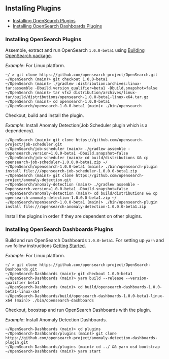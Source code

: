 ## Installing Plugins

- [Installing OpenSearch Plugins](#installing-opensearch-plugins)
- [Installing OpenSearch Dashboards Plugins](#installing-opensearch-dashboards-plugins)

### Installing OpenSearch Plugins

Assemble, extract and run OpenSearch `1.0.0-beta1` using [Building OpenSearch package](https://github.com/opensearch-project/OpenSearch/blob/main/TESTING.asciidoc#creating-packages).  

_Example_: For Linux platform.

```
~/ > git clone https://github.com/opensearch-project/OpenSearch.git
~/OpenSearch (main)> git checkout 1.0.0-beta1
~/OpenSearch (main)> ./gradlew :distribution:archives:linux-tar:assemble -Dbuild.version_qualifier=beta1 -Dbuild.snapshot=false
~/OpenSearch (main)> tar vfxz distribution/archives/linux-tar/build/distributions/opensearch-1.0.0-beta1-linux-x64.tar.gz
~/OpenSearch (main)> cd opensearch-1.0.0-beta1
~/OpenSearch/opensearch-1.0.0-beta1 (main)> ./bin/opensearch
```

Checkout, build and install the plugin.

_Example_: Install Anomaly Detection(Job Scheduler plugin which is a dependency).

```
~/OpenSearch (main)> git clone https://github.com/opensearch-project/job-scheduler.git
~/OpenSearch/job-scheduler (main)> ./gradlew assemble -Dopensearch.version=1.0.0-beta1 -Dbuild.snapshot=false
~/OpenSearch/job-scheduler (main)> cd build/distributions && cp opensearch-job-scheduler-1.0.0.0-beta1.zip ~/
~/OpenSearch/opensearch-1.0.0-beta1 (main)> ./bin/opensearch-plugin install file:///opensearch-job-scheduler-1.0.0.0-beta1.zip
~/OpenSearch (main)> git clone https://github.com/opensearch-project/anomaly-detection.git
~/OpenSearch/anomaly-detection (main)> ./gradlew assemble -Dopensearch.version=1.0.0-beta1 -Dbuild.snapshot=false
~/OpenSearch/anomaly-detection (main)> cd build/distributions && cp opensearch-anomaly-detection-1.0.0.0-beta1.zip ~/
~/OpenSearch/opensearch-1.0.0-beta1 (main)> ./bin/opensearch-plugin install file:///opensearch-anomaly-detection-1.0.0.0-beta1.zip
```

Install the plugins in order if they are dependent on other plugins.

### Installing OpenSearch Dashboards Plugins

Build and run OpenSearch Dashboards `1.0.0-beta1`. For setting up `yarn` and `nvm` follow instructions [Getting Started](https://github.com/opensearch-project/OpenSearch-Dashboards#getting-started).

_Example_: For Linux platform.

```
~/ > git clone https://github.com/opensearch-project/OpenSearch-Dashboards.git
~/OpenSearch-Dashboards (main)> git checkout 1.0.0-beta1
~/OpenSearch-Dashboards (main)> yarn build --release --version-qualifier beta1
~/OpenSearch-Dashboards (main)> cd build/opensearch-dashboards-1.0.0-beta1-linux-x64
~/OpenSearch-Dashboards/build/opensearch-dashboards-1.0.0-beta1-linux-x64 (main)> ./bin/opensearch-dashboards
```

Checkout, boostrap and run OpenSearch Dashboards with the plugin.

_Example_: Install Anomaly Detection Dashboards.

```
~/OpenSearch-Dashboards (main)> cd plugins
~/OpenSearch-Dashboards/plugins (main)> git clone https://github.com/opensearch-project/anomaly-detection-dashboards-plugin.git
~/OpenSearch-Dashboards/plugins (main)> cd ../ && yarn osd bootstrap
~/OpenSearch-Dashboards (main)> yarn start
```

